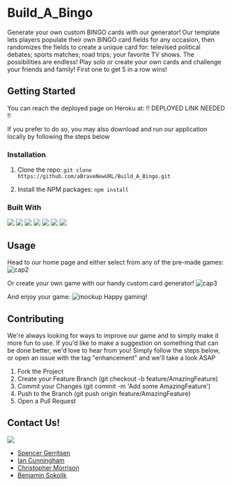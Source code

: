 # Build_A_Bingo

Generate your own custom BINGO cards with our generator! Our template lets players populate their own BINGO card fields for any occasion, then randomizes the fields to create a unique card for: televised political debates; sports matches; road trips; your favorite TV shows. 
The possibilities are endless! Play solo or create your own cards and challenge your friends and family! First one to get 5 in a row wins!


## Getting Started

You can reach the deployed page on Heroku at: !! DEPLOYED LINK NEEDED !!

If you prefer to do so, you may also download and run our application locally by following the steps below 

### Installation

1. Clone the repo:
`git clone https://github.com/aBraveNewURL/Build_A_Bingo.git`

2. Install the NPM packages:
`npm install`

### Built With

<img src="https://img.shields.io/badge/MongoDB-4EA94B?style=for-the-badge&logo=mongodb&logoColor=white"/>
<img src="https://img.shields.io/badge/React-20232A?style=for-the-badge&logo=react&logoColor=61DAFB"/>
<img src="https://img.shields.io/badge/GraphQl-E10098?style=for-the-badge&logo=graphql&logoColor=white"/>
<img src="https://img.shields.io/badge/Node.js-339933?style=for-the-badge&logo=nodedotjs&logoColor=white"/>
<img src="https://img.shields.io/badge/Express.js-000000?style=for-the-badge&logo=express&logoColor=white"/>
<img src="https://img.shields.io/badge/Tailwind_CSS-38B2AC?style=for-the-badge&logo=tailwind-css&logoColor=white"/>
<img src="https://img.shields.io/badge/-ApolloGraphQL-311C87?style=for-the-badge&logo=apollo-graphql">



## Usage
Head to our home page and either select from any of the pre-made games:
![cap2](https://user-images.githubusercontent.com/108553499/210894961-32f6a44f-81dd-4165-a62b-d6a8d643d469.jpg)

Or create your own game with our handy custom card generator!
![cap3](https://user-images.githubusercontent.com/108553499/210894977-6e738c8d-538c-4ea0-ab29-e75294fa231f.jpg)

And enjoy your game:
![mockup](https://user-images.githubusercontent.com/108553499/210895084-0153ca6b-5901-4546-bbe0-87cdae339fff.jpg)
Happy gaming!


## Contributing
We're always looking for ways to improve our game and to simply make it more fun to use. If you'd like to make a suggestion on something that can be done better, we'd love to hear from you! Simply follow the steps below, or open an issue with the tag "enhancement" and we'll take a look ASAP

1. Fork the Project
2. Create your Feature Branch (git checkout -b feature/AmazingFeature)
3. Commit your Changes (git commit -m 'Add some AmazingFeature')
4. Push to the Branch (git push origin feature/AmazingFeature)
5. Open a Pull Request

## Contact Us!

<img src="https://img.shields.io/badge/GitHub-100000?style=for-the-badge&logo=github&logoColor=white"/>

* [Spencer Gerritsen](https://github.com/sppencerr)     
* [Ian Cunningham](https://github.com/icunningham7)     
* [Christopher Morrison](https://github.com/nookworth)     
* [Benjamin Sokolik](https://github.com/aBraveNewURL)

